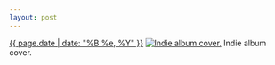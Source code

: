 ```yaml
---
layout: post
---
```


<p>
  <time><a href="/340">{{ page.date | date: "%B %e, %Y" }}</a></time>
  <a href="/340"><img src="{{ site.assets_url }}/340-640.jpg" srcset="{{ site.assets_url }}/340-1280.jpg 1280w, {{ site.assets_url }}/340-960.jpg 960w, {{ site.assets_url }}/340-640.jpg 640w, {{ site.assets_url }}/340-320.jpg 320w" sizes="(min-width: 700px) 50vw, calc(100vw - 2rem)" alt="Indie album cover." /></a>
  <span>Indie album cover.</span>
</p>
